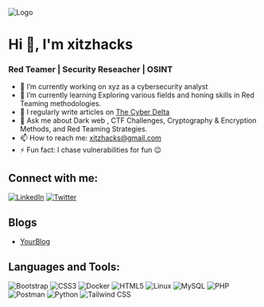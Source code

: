 ![Logo](https://your-logo-url-here.com/logo.png)

# Hi 👋, I'm xitzhacks
### Red Teamer | Security Reseacher  | OSINT 

- 🔭 I’m currently working on xyz as a cybersecurity analyst 
- 🌱 I’m currently learning Exploring various fields and honing skills in Red Teaming methodologies.
- 📝 I regularly write articles on [The Cyber Delta](https://thecyberdelta.org/)
- 💬 Ask me about  Dark web , CTF Challenges, Cryptography & Encryption Methods, and Red Teaming Strategies.
- 📫 How to reach me: xitzhacks@gmail.com
- ⚡ Fun fact: I chase vulnerabilities for fun 😉

## Connect with me:
[![LinkedIn](https://img.shields.io/badge/-LinkedIn-blue)](https://linkedin.com/in/xitzhacks)
[![Twitter](https://img.shields.io/badge/-Twitter-blue)](https://twitter.com/xitzhacks)

## Blogs 
- [YourBlog ](https://xitzhacks.42web.io)

## Languages and Tools:
![Bootstrap](https://img.shields.io/badge/-Bootstrap-563D7C?style=flat&logo=Bootstrap)
![CSS3](https://img.shields.io/badge/-CSS3-1572B6?style=flat&logo=css3)
![Docker](https://img.shields.io/badge/-Docker-2496ED?style=flat&logo=docker)
![HTML5](https://img.shields.io/badge/-HTML5-E34F26?style=flat&logo=html5)
![Linux](https://img.shields.io/badge/-Linux-FCC624?style=flat&logo=linux)
![MySQL](https://img.shields.io/badge/-MySQL-4479A1?style=flat&logo=mysql)
![PHP](https://img.shields.io/badge/-PHP-777BB4?style=flat&logo=php)
![Postman](https://img.shields.io/badge/-Postman-FF6C37?style=flat&logo=postman)
![Python](https://img.shields.io/badge/-Python-3776AB?style=flat&logo=python)
![Tailwind CSS](https://img.shields.io/badge/-TailwindCSS-38B2AC?style=flat&logo=tailwindcss)
